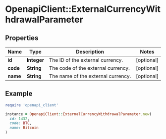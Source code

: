 # OpenapiClient::ExternalCurrencyWithdrawalParameter

## Properties

| Name | Type | Description | Notes |
| ---- | ---- | ----------- | ----- |
| **id** | **Integer** | The ID of the external currency. | [optional] |
| **code** | **String** | The code of the external currency. | [optional] |
| **name** | **String** | The name of the external currency. | [optional] |

## Example

```ruby
require 'openapi_client'

instance = OpenapiClient::ExternalCurrencyWithdrawalParameter.new(
  id: 1432,
  code: BTC,
  name: Bitcoin
)
```

